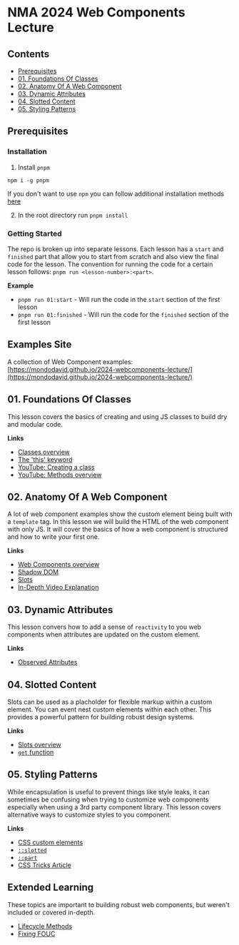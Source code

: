 # NMA 2024 Web Components Lecture

## Contents

- [Prerequisites](#prerequisites)
- [01. Foundations Of Classes](#01-foundations-of-classes)
- [02. Anatomy Of A Web Component](#02-anatomy-of-a-web-component)
- [03. Dynamic Attributes](#03-dynamic-attributes)
- [04. Slotted Content](#04-slotted-content)
- [05. Styling Patterns](#05-styling-patterns)

## Prerequisites

### Installation

1.  Install `pnpm`

`npm i -g pnpm`

If you don't want to use `npm` you can follow additional installation
methods [here](https://pnpm.io/installation)

2. In the root directory run `pnpm install`

### Getting Started

The repo is broken up into separate lessons. Each lesson has a `start` and `finished` part
that allow you to start from scratch and also view the final code for the lesson. The convention
for running the code for a certain lesson follows: `pnpm run <lesson-number>:<part>`.

**Example**

- `pnpm run 01:start` - Will run the code in the `start` section of the first lesson
- `pnpm run 01:finished` - Will run the code for the `finished` section of the first lesson

## Examples Site

A collection of Web Component examples: [https://mondodavid.github.io/2024-webcomponents-lecture/](https://mondodavid.github.io/2024-webcomponents-lecture/)

## 01. Foundations Of Classes

This lesson covers the basics of creating and using
JS classes to build dry and modular code.

**Links**

- [Classes overview](https://developer.mozilla.org/en-US/docs/Web/JavaScript/Reference/Classes)
- [The 'this' keyword](https://developer.mozilla.org/en-US/docs/Web/JavaScript/Reference/Operators/this)
- [YouTube: Creating a class](https://www.youtube.com/watch?v=HboT8g_QSGc)
- [YouTube: Methods overview](https://www.youtube.com/watch?v=hy-C4NY7A_8)

## 02. Anatomy Of A Web Component

A lot of web component examples show the custom element being built with a `template` tag. In this
lesson we will build the HTML of the web component with only JS. It will cover the basics of how
a web component is structured and how to write your first one.

**Links**

- [Web Components overview](https://developer.mozilla.org/en-US/docs/Web/API/Web_components)
- [Shadow DOM](https://developer.mozilla.org/en-US/docs/Web/API/Web_components/Using_shadow_DOM)
- [Slots](https://developer.mozilla.org/en-US/docs/Web/HTML/Element/slot)
- [In-Depth Video Explanation](https://www.youtube.com/watch?v=hVxZ-te0kio)

## 03. Dynamic Attributes

This lesson convers how to add a sense of `reactivity` to you web components when attributes are
updated on the custom element.

**Links**

- [Observed Attributes](https://dev.to/jwp/web-components-color-span-3dai)

## 04. Slotted Content

Slots can be used as a placholder for flexible markup within a custom element.
You can event nest custom elements within each other. This provides a powerful
pattern for building robust design systems.

**Links**

- [Slots overview](https://developer.mozilla.org/en-US/docs/Web/API/Web_components/Using_templates_and_slots#adding_flexibility_with_slots)
- [`get` function](https://developer.mozilla.org/en-US/docs/Web/JavaScript/Reference/Functions/get)

## 05. Styling Patterns

While encapsulation is useful to prevent things like style leaks, it can sometimes be confusing
when trying to customize web components especially when using a 3rd party component library. This
lesson covers alternative ways to customize styles to you component.

**Links**

- [CSS custom elements](https://developer.mozilla.org/en-US/docs/Web/API/Web_components/Using_custom_elements)
- [`::slotted`](https://developer.mozilla.org/en-US/docs/Web/CSS/::slotted)
- [`::part`](https://developer.mozilla.org/en-US/docs/Web/CSS/::part)
- [CSS Tricks Article](https://css-tricks.com/styling-a-web-component/)

## Extended Learning

These topics are important to building robust web components, but weren't included or covered in-depth.

- [Lifecycle Methods](https://bignerdranch.com/blog/learn-the-lifecycle-of-a-web-component-by-building-a-custom-element/)
- [Fixing FOUC](https://leoneck.de/blog/fouc-web-components)
